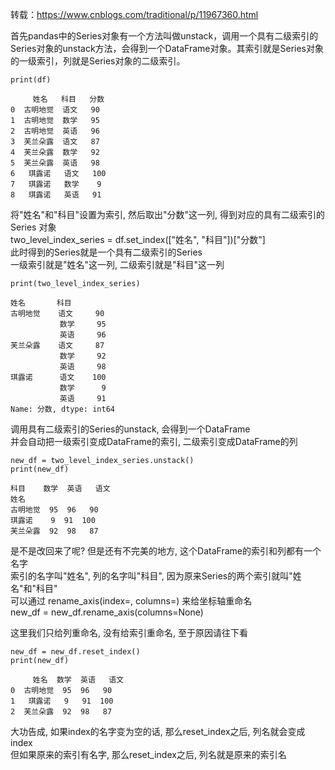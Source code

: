 转载：https://www.cnblogs.com/traditional/p/11967360.html

首先pandas中的Series对象有一个方法叫做unstack，调用一个具有二级索引的Series对象的unstack方法，会得到一个DataFrame对象。其索引就是Series对象的一级索引，列就是Series对象的二级索引。
```
print(df)

     姓名   科目   分数
0  古明地觉  语文   90
1  古明地觉  数学   95
2  古明地觉  英语   96
3  芙兰朵露  语文   87
4  芙兰朵露  数学   92
5  芙兰朵露  英语   98
6   琪露诺   语文   100
7   琪露诺   数学    9
8   琪露诺   英语   91
```

将"姓名"和"科目"设置为索引, 然后取出"分数"这一列, 得到对应的具有二级索引的 Series 对象  
two_level_index_series = df.set_index(["姓名", "科目"])["分数"]  
此时得到的Series就是一个具有二级索引的Series  
一级索引就是"姓名"这一列, 二级索引就是"科目"这一列  

```
print(two_level_index_series)

姓名       科目
古明地觉    语文     90
           数学     95
           英语     96
芙兰朵露    语文     87
           数学     92
           英语     98
琪露诺      语文    100
           数学      9
           英语     91
Name: 分数, dtype: int64
```

调用具有二级索引的Series的unstack, 会得到一个DataFrame  
并会自动把一级索引变成DataFrame的索引, 二级索引变成DataFrame的列

```
new_df = two_level_index_series.unstack()
print(new_df)

科目    数学  英语   语文
姓名               
古明地觉  95  96   90
琪露诺    9  91  100
芙兰朵露  92  98   87
```

是不是改回来了呢? 但是还有不完美的地方, 这个DataFrame的索引和列都有一个名字  
索引的名字叫"姓名", 列的名字叫"科目", 因为原来Series的两个索引就叫"姓名"和"科目"  
可以通过 rename_axis(index=, columns=) 来给坐标轴重命名  
new_df = new_df.rename_axis(columns=None)  

这里我们只给列重命名, 没有给索引重命名, 至于原因请往下看
```
new_df = new_df.reset_index()
print(new_df)

     姓名  数学  英语   语文
0  古明地觉  95  96   90
1   琪露诺   9   91  100
2  芙兰朵露  92  98   87
```

大功告成, 如果index的名字变为空的话, 那么reset_index之后, 列名就会变成index  
但如果原来的索引有名字, 那么reset_index之后, 列名就是原来的索引名

